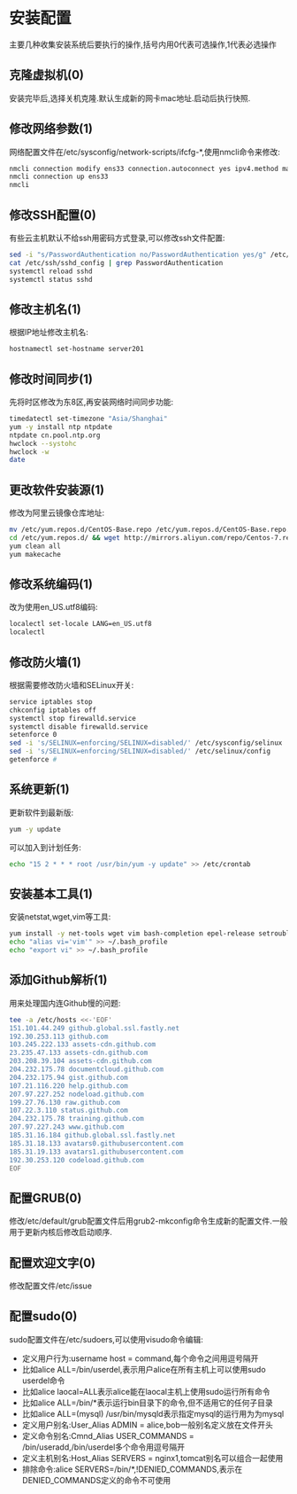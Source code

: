 # 安装配置

主要几种收集安装系统后要执行的操作,括号内用0代表可选操作,1代表必选操作

## 克隆虚拟机(0)

安装完毕后,选择关机克隆.默认生成新的网卡mac地址.启动后执行快照.



## 修改网络参数(1)

网络配置文件在/etc/sysconfig/network-scripts/ifcfg-\*,使用nmcli命令来修改:

```sh
nmcli connection modify ens33 connection.autoconnect yes ipv4.method manual ipv4.addresses 192.168.2.234/24 ipv4.gateway 192.168.2.1 ipv4.dns 222.246.129.80
nmcli connection up ens33
nmcli
```



## 修改SSH配置(0)

有些云主机默认不给ssh用密码方式登录,可以修改ssh文件配置:

```sh
sed -i "s/PasswordAuthentication no/PasswordAuthentication yes/g" /etc/ssh/sshd_config
cat /etc/ssh/sshd_config | grep PasswordAuthentication
systemctl reload sshd
systemctl status sshd
```



## 修改主机名(1)

根据IP地址修改主机名:

```sh
hostnamectl set-hostname server201
```



## 修改时间同步(1)

先将时区修改为东8区,再安装网络时间同步功能:

```sh
timedatectl set-timezone "Asia/Shanghai"
yum -y install ntp ntpdate
ntpdate cn.pool.ntp.org
hwclock --systohc
hwclock -w
date
```



## 更改软件安装源(1)

修改为阿里云镜像仓库地址:

```sh
mv /etc/yum.repos.d/CentOS-Base.repo /etc/yum.repos.d/CentOS-Base.repo.backup
cd /etc/yum.repos.d/ && wget http://mirrors.aliyun.com/repo/Centos-7.repo
yum clean all
yum makecache
```



## 修改系统编码(1)

改为使用en_US.utf8编码:

```sh
localectl set-locale LANG=en_US.utf8
localectl
```



## 修改防火墙(1)

根据需要修改防火墙和SELinux开关:

```sh
service iptables stop
chkconfig iptables off
systemctl stop firewalld.service
systemctl disable firewalld.service
setenforce 0
sed -i 's/SELINUX=enforcing/SELINUX=disabled/' /etc/sysconfig/selinux
sed -i 's/SELINUX=enforcing/SELINUX=disabled/' /etc/selinux/config
getenforce #
```



## 系统更新(1)

更新软件到最新版:

```sh
yum -y update
```

可以加入到计划任务:

```sh
echo "15 2 * * * root /usr/bin/yum -y update" >> /etc/crontab
```



## 安装基本工具(1)

安装netstat,wget,vim等工具:

```sh
yum install -y net-tools wget vim bash-completion epel-release setroubleshoot
echo "alias vi='vim'" >> ~/.bash_profile
echo "export vi" >> ~/.bash_profile
```



## 添加Github解析(1)

用来处理国内连Github慢的问题:

```sh
tee -a /etc/hosts <<-'EOF'
151.101.44.249 github.global.ssl.fastly.net 
192.30.253.113 github.com 
103.245.222.133 assets-cdn.github.com 
23.235.47.133 assets-cdn.github.com 
203.208.39.104 assets-cdn.github.com 
204.232.175.78 documentcloud.github.com 
204.232.175.94 gist.github.com 
107.21.116.220 help.github.com 
207.97.227.252 nodeload.github.com 
199.27.76.130 raw.github.com 
107.22.3.110 status.github.com 
204.232.175.78 training.github.com 
207.97.227.243 www.github.com 
185.31.16.184 github.global.ssl.fastly.net 
185.31.18.133 avatars0.githubusercontent.com 
185.31.19.133 avatars1.githubusercontent.com
192.30.253.120 codeload.github.com
EOF
```



## 配置GRUB(0)

修改/etc/default/grub配置文件后用grub2-mkconfig命令生成新的配置文件.一般用于更新内核后修改启动顺序.



## 配置欢迎文字(0)

修改配置文件/etc/issue



## 配置sudo(0)

sudo配置文件在/etc/sudoers,可以使用visudo命令编辑:

- 定义用户行为:username host = command,每个命令之间用逗号隔开
- 比如alice ALL=/bin/userdel,表示用户alice在所有主机上可以使用sudo userdel命令
- 比如alice laocal=ALL表示alice能在laocal主机上使用sudo运行所有命令
- 比如alice ALL=/bin/\*表示运行bin目录下的命令,但不适用它的任何子目录
- 比如alice ALL=(mysql) /usr/bin/mysqld表示指定mysql的运行用为为mysql
- 定义用户别名:User_Alias ADMIN = alice,bob一般别名定义放在文件开头
- 定义命令别名:Cmnd_Alias USER_COMMANDS = /bin/useradd,/bin/userdel多个命令用逗号隔开
- 定义主机别名:Host_Alias SERVERS = nginx1,tomcat别名可以组合一起使用
- 排除命令:alice SERVERS=/bin/\*,!DENIED_COMMANDS,表示在DENIED_COMMANDS定义的命令不可使用

